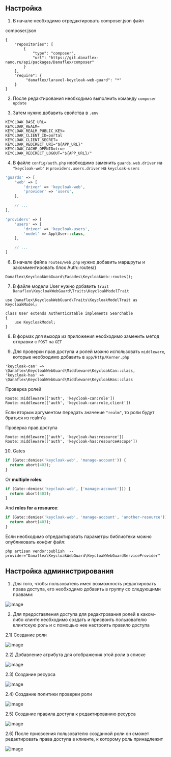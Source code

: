 ## Настройка

1) В начале необходимо отредактировать composer.json файл 

composer.json
```
{
    "repositories": [
        {
            "type": "composer",
            "url": "https://git.danaflex-nano.ru/api/packages/Danaflex/composer"
        }
    ],
    "require": {
         "danaflex/laravel-keycloak-web-guard": "*"
    }
}
```
2) После редактирования необходимо выполнить команду `composer update`

3) Затем нужно добавить свойства в `.env`
```
KEYCLOAK_BASE_URL=
KEYCLOAK_REALM=
KEYCLOAK_REALM_PUBLIC_KEY=
KEYCLOAK_CLIENT_ID=portal
KEYCLOAK_CLIENT_SECRET=
KEYCLOAK_REDIRECT_URI="${APP_URL}"
KEYCLOAK_CACHE_OPENID=true
KEYCLOAK_REDIRECT_LOGOUT="${APP_URL}/"
```

4) В файле `config/auth.php` необходимо заменить `guards.web.driver` на `"keycloak-web"` и `providers.users.driver` на `keycloak-users`
```php
'guards' => [
    'web' => [
        'driver' => 'keycloak-web',
        'provider' => 'users',
    ],

    // ...
],
```
```php
'providers' => [
    'users' => [
        'driver' => 'keycloak-users',
        'model' => App\User::class,
    ],

    // ...
]
```
6) В начале файла `routes/web.php` нужно добавить маршруты и закомментировать блок Auth::routes()
```
Danaflex\KeycloakWebGuard\Facades\KeycloakWeb::routes();
```
7) В файле модели User нужно добавить `trait Danaflex\KeycloakWebGuard\Traits\KeycloakModelTrait`

```
use Danaflex\KeycloakWebGuard\Traits\KeycloakModelTrait as KeycloakModel;

class User extends Authenticatable implements Searchable
{
    use KeycloakModel;
}
```
8) В формах для выхода из приложения необходимо заменить метод отправки с `POST` на `GET`

9) Для проверки прав доступа и ролей можно использовать `middleware`, которые необходимо добавить в `app/Http/Kerner.php` 
```
'keycloak-can' => \Danaflex\KeycloakWebGuard\Middleware\KeycloakCan::class,
'keycloak-has' => \Danaflex\KeycloakWebGuard\Middleware\KeycloakHas::class
```
Проверка ролей
```
Route::middleware(['auth', 'keycloak-can:role'])
Route::middleware(['auth', 'keycloak-can:role,client'])
```
Если вторым аргументом передать значение `"realm"`, то роли будут браться из realm'a

Проверка прав доступа
```
Route::middleware(['auth', 'keycloak-has:resource'])
Route::middleware(['auth', 'keycloak-has:resource#scope'])
```

10) Gates 

```php
if (Gate::denies('keycloak-web', 'manage-account')) {
  return abort(403);
}
```

Or **multiple roles**:

```php
if (Gate::denies('keycloak-web', ['manage-account'])) {
  return abort(403);
}
```

And **roles for a resource**:

```php
if (Gate::denies('keycloak-web', 'manage-account', 'another-resource')) {
  return abort(403);
}
```

Если необходимо отредактировать параметры библиотеки можно опубликовать конфиг файл: 
```
php artisan vendor:publish  --provider="Danaflex\KeycloakWebGuard\KeycloakWebGuardServiceProvider"
```
## Настройка администрирования

1) Для того, чтобы пользователь имел возможность редактировать права доступа, его необходимо добавить в группу со следующими правами:

![image](https://user-images.githubusercontent.com/81566198/185394918-829baf1a-9bec-49f6-8bee-178709218388.png)

2) Для предоставления доступа для редактрования ролей в каком-либо клинте необходимо создать и присвоить пользователю клинтскую роль и с помощью нее настроить правило доступа

2.1) Создание роли

![image](https://user-images.githubusercontent.com/81566198/185395298-6505c129-bee4-43ca-bf0f-4b0db86f213d.png)

2.2) Добавление атрибута для отображения этой роли в списке 

![image](https://user-images.githubusercontent.com/81566198/185395442-362253cd-f774-40e2-b370-60da489e0d5a.png)

2.3) Создание ресурса

![image](https://user-images.githubusercontent.com/81566198/185395713-3856f106-b771-4098-967e-770ea28f1608.png)

2.4) Создание политики проверки роли 

![image](https://user-images.githubusercontent.com/81566198/185395889-c47e8bb6-92b1-4195-8a0e-69ceb1f512c7.png)

2.5) Создание правила доступа к редактированию ресурса

![image](https://user-images.githubusercontent.com/81566198/185396333-f4823ccf-e6b0-4016-9f8d-a1d3a0369c15.png)

2.6) После присвоения пользователю созданной роли он сможет редактировать права доступа в клиенте, к которому роль принадлежит

![image](https://user-images.githubusercontent.com/81566198/185397179-3dca45c7-2c03-4f48-b2f9-ad75805847aa.png)
